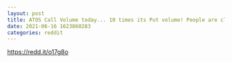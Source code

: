 ```yaml
--- 
layout: post 
title: ATOS Call Volume today... 10 times its Put volume! People are climbing aboard the ROCKET!!! 
date: 2021-06-16 1623860283 
categories: reddit 
--- 
```

https://redd.it/o17g8o